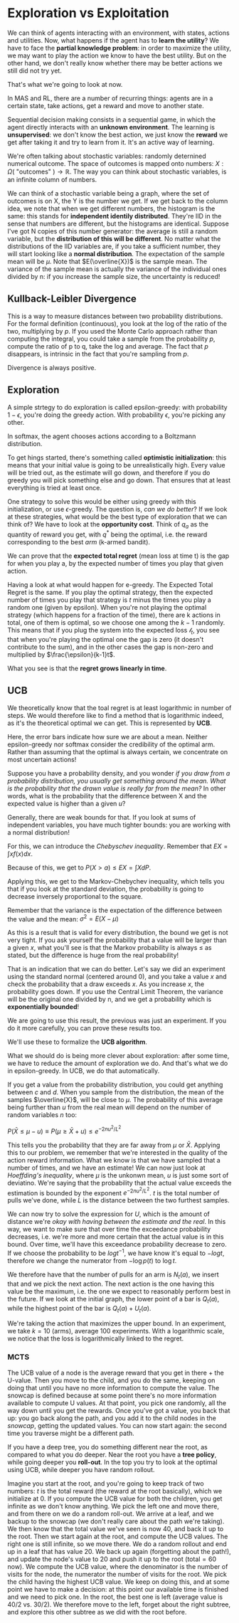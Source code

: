 # Exploration vs Exploitation

We can think of agents interacting with an environment, with states, actions and utilities. Now, what happens if the agent has to **learn the utility**? We have to face the **partial knowledge problem**: in order to maximize the utility, we may want to play the action we know to have the best utility. But on the other hand, we don't really know whether there may be better actions we still did not try yet.

That's what we're going to look at now.

In MAS and RL, there are a number of recurring things: agents are in a certain state, take actions, get a reward and move to another state. 

Sequential decision making consists in a sequential game, in which the agent directly interacts with an **unknown environment**. The learning is **unsupervised**: we don't know the best action, we just know the **reward** we get after taking it and try to learn from it. It's an active way of learning.

We're often talking about stochastic variables: randomly deternined numerical outcome. The space of outcomes is mapped onto numbers: $X: \Omega($ "outcomes" $) \longrightarrow \mathbb{R}$. The way you can think about stochastic variables, is an infinite column of numbers. 

We can think of a stochastic variable being a graph, where the set of outcomes is on X, the Y is the number we get. If we get back to the column idea, we note that when we get different numbers, the histogram is the same: this stands for **independent identily distributed**. They're IID in the sense that numbers are different, but the histograms are identical. Suppose I've got N copies of this number generator: the average is still a random variable, but the **distribution of this will be different**. No matter what the distributions of the IID variables are, if you take a sufficient number, they will start looking like a **normal distribution**. The expectation of the sample mean will be $\mu$. Note that $E(\overline{X})$ is the sample mean. The variance of the sample mean is actually the variance of the individual ones divided by n: if you increase the sample size, the uncertainty is reduced!

## Kullback-Leibler Divergence

This is a way to measure distances between two probability distributions. For the formal definition (continuous), you look at the log of the ratio of the two, multiplying by $p$. If you used the Monte Carlo approach rather than computing the integral, you could take a sample from the probability $p$, compute the ratio of p to q, take the log and average. The fact that $p$ disappears, is intrinsic in the fact that you're sampling from $p$.

Divergence is always positive. 

## Exploration

A simple strtegy to do exploration is called epsilon-greedy: with probability $1-\epsilon$, you're doing the greedy action. With probability $\epsilon$, you're picking any other. 

In softmax, the agent chooses actions according to a Boltzmann distribution.

To get hings started, there's something called **optimistic initialization**: this means that your initial value is going to be unrealistically high. Every value will be tried out, as the estimate will go down, and therefore if you do greedy you will pick something else and go down. That ensures that at least everything is tried at least once. 

One strategy to solve this would be either using greedy with this initialization, or use $\epsilon$-greedy. The question is, *can we do better*? If we look at these strategies, what would be the best type of exploration that we can think of? We have to look at the **opportunity cost**. Think of $q_a$ as the quantity of reward you get, with $q^*$ being the optimal, i.e. the reward corresponding to the best *arm* (k-armed bandit). 

We can prove that the **expected total regret** (mean loss at time t) is the gap for when you play a, by the expected number of times you play that given action. 

Having a look at what would happen for e-greedy. The Expected Total Regret is the same. If you play the optimal strategy, then the expected number of times you play that strategy is $t$ minus the times you play a random one (given by epsilon). When you're not playing the optimal strategy (which happens for a fraction of the time), there are k actions in total, one of them is optimal, so we choose one among the $k-1$ randomly. This means that if you plug the system into the expected loss $\mathcal{l}_t$, you see that when you're playing the optimal one the gap is zero (it doesn't contribute to the sum), and in the other cases the gap is non-zero and multiplied by $\frac{\epsilon}{k-1}t$.

What you see is that the **regret grows linearly in time**. 

## UCB

We theoretically know that the toal regret is at least logarithmic in number of steps. We would therefore like to find a method that is logarithmic indeed, as it's the theoretical optimal we can get. This is represented by **UCB**. 

Here, the error bars indicate how sure we are about a mean. Neither epsilon-greedy nor softmax consider the credibility of the optimal arm. Rather than assuming that the optimal is always certain, we concentrate on most uncertain actions!

Suppose you have a probability density, and you wonder *if you draw from a probability distribution, you usually get something around the mean. What is the probability that the drawn value is really far from the mean?* In other words, what is the probability that the difference between X and the expected value is higher than a given $u$? 

Generally, there are weak bounds for that. If you look at sums of independent variables, you have much tighter bounds: you are working with a normal distribution!

For this, we can introduce the *Chebyschev inequality*. Remember that $EX = \int x f(x) dx$. 

Because of this, we get to $P(X>a) \le EX = \int X dP.$

Applying this, we get to the Markov-Chebychev inequality, which tells you that if you look at the standard deviation, the probability is going to decrease inversely proportional to the square.

Remember that the variance is the expectation of the difference between the value and the mean: $\sigma^2 = E(X-\mu)$

As this is a result that is valid for every distribution, the bound we get is not very tight. If you ask yourself the probability that a value will be larger than a given $x$, what you'll see is that the Markov probability is always $\le$ as stated, but the difference is huge from the real probability!

That is an indication that we can do better. Let's say we did an experiment using the standard normal (centered around 0), and you take a value $x$ and check the probability that a draw exceeds $x$. As you increase $x$, the probability goes down. If you use the Central Limit Theorem, the variance will be the original one divided by n, and we get a probability which is **exponentially bounded**!

We are going to use this result, the previous was just an experiment. If you do it more carefully, you can prove these results too. 

We'll use these to formalize the **UCB algorithm**.

What we should do is being more clever about exploration: after some time, we have to reduce the amount of exploration we do. And that's what we do in epsilon-greedy. In UCB, we do that automatically. 

If you get a value from the probability distribution, you could get anything between $c$ and $d$. When you sample from the distribution, the mean of the samples $\overline{X}$, will be close to $\mu$. The probability of this average being further than $u$ from the real mean will depend on the number of random variables $n$ too:

$P(\bar{X} \leq \mu-u) \equiv P(\mu \geq \bar{X}+u) \leq e^{-2 n u^{2} / L^{2}}$

This tells you the probability that they are far away from $\mu$ or $\bar{X}$. Applying this to our problem, we remember that we're interested in the quality of the action reward information. What we know is that we have sampled that a number of times, and we have an estimate! We can now just look at *Hoeffding's inequality*, where $\mu$ is the unkonwn mean, $u$ is just some sort of deviatino. We're saying that the probability that the actual value exceeds the estimation is bounded by the exponent $e^{-2 n u^{2} / L^{2}}$. $t$ is the total number of pulls we've done, while $L$ is the distance between the two furthest samples. 

We can now try to solve the expression for $U$, which is the amount of distance we're *okay with having between the estimate and the real*. In this way, we want to make sure that over time the exceedance probability decreases, i.e. we're more and more certain that the actual value is in this bound. Over time, we'll have this exceedance probability decrease to zero. If we choose the probability to be $log t^{-1}$, we have know it's equal to $-log t$, therefore we change the numerator from $-\log p(t)$ to $\log t$.

We therefore have that the number of pulls for an arm is $N_t(a)$, we insert that and we pick the next action. The next action is the one having this value be the maximum, i.e. the one we expect to reasonably perform best in the future. If we look at the initial graph, the lower point of a bar is $Q_t(a)$, while the highest point of the bar is $Q_t(a) + U_t(a)$.

We're taking the action that maximizes the upper bound. In an experiment, we take $k=10$ (arms), average 100 experiments. With a logarithmic scale, we notice that the loss is logarithmically linked to the regret. 

### MCTS

The UCB value of a node is the average reward that you get in there + the U-value. Then you move to the child, and you do the same, keeping on doing that until you have no more information to compute the value. The snowcap is defined because at some point there's no more information available to compute U values. At that point, you pick one randomly, all the way down until you get the rewards. Once you've got a value, you back that up: you go back along the path, and you add it to the child nodes in the *snowcap*, getting the updated values. You can now start again: the second time you traverse might be a different path. 

If you have a deep tree, you do something different near the root, as compared to what you do deeper. Near the root you have a **tree policy**, while going deeper you **roll-out**. In the top you try to look at the optimal using UCB, while deeper you have random rollout. 

Imagine you start at the root, and you're going to keep track of two numbers: $t$ is the total reward (the reward at the root basically), which we initialize at $0$. If you compute the UCB value for both the children, you get infinite as we don't know anything. We pick the left one and move there, and from there on we do a random roll-out. We arrive at a leaf, and we backup to the snowcap (we don't really care about the path we're taking). We then know that the total value we've seen is now 40, and back it up to the root. Then we start again at the root, and compute the UCB values. The right one is still infinite, so we move there. We do a random rollout and end up in a leaf that has value 20. We back up again (forgetting about the path!), and update the node's value to 20 and push it up to the root (total$=60$ now). We compute the UCB value, where the denominator is the number of visits for the node, the numerator the number of visits for the root. We pick the child having the highest UCB value. We keep on doing this, and at some point we have to make a decision: at this point our available time is finished and we need to pick one. In the root, the best one is left (average value is 40/2 vs. 30/2). We therefore move to the left, forget about the right subtree, and explore this other subtree as we did with the root before. 

